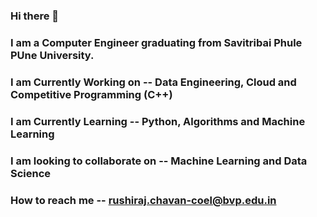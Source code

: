 ### Hi there 👋

<!--
**Rushiraj98/Rushiraj98** is a ✨ _special_ ✨ repository because its `README.md` (this file) appears on your GitHub profile.

Here are some ideas to get you started:

- 🔭 I’m currently working on ...
- 🌱 I’m currently learning ...
- 👯 I’m looking to collaborate on ...
- 🤔 I’m looking for help with ...
- 💬 Ask me about ...
- 📫 How to reach me: ...
- 😄 Pronouns: ...
- ⚡ Fun fact: ...
-->

### I am a Computer Engineer graduating from Savitribai Phule PUne University.
### I am Currently Working on      -- Data Engineering, Cloud and Competitive Programming (C++)
### I am Currently Learning        -- Python, Algorithms and Machine Learning
### I am looking to collaborate on -- Machine Learning and Data Science
### How to reach me                -- rushiraj.chavan-coel@bvp.edu.in
